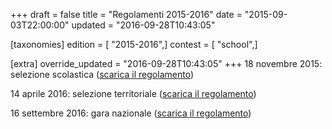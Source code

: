 +++
draft = false
title = "Regolamenti 2015-2016"
date = "2015-09-03T22:00:00"
updated = "2016-09-28T10:43:05"

[taxonomies]
edition = [ "2015-2016",]
contest = [ "school",]

[extra]
override_updated = "2016-09-28T10:43:05"
+++
18 novembre 2015: selezione scolastica ([scarica il regolamento](/oldsite/98/OII-Reg_SelScolastica_2015.pdf))

14 aprile 2016: selezione territoriale ([scarica il regolamento](/oldsite/98/OII-RegSelTerritoriale_2016.pdf))

16 settembre 2016: gara nazionale ([scarica il regolamento](/oldsite/98/Regolamento_selNazionale.pdf))

